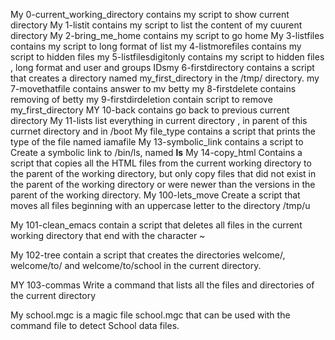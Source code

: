 My 0-current_working_directory contains my  script to show current directory
My 1-listit contains my  script to list the content of my cuurent directory 
My 2-bring_me_home contains my script to go home
My 3-listfiles contains my script to long format of list
my 4-listmorefiles  contains my script to hidden files
my 5-listfilesdigitonly contains my script to hidden files , long format and user and groups IDsmy 6-firstdirectory contains a script that creates a directory named my_first_directory in the /tmp/ directory.
my 7-movethatfile contains answer to mv betty
my 8-firstdelete contains removing of betty
my 9-firstdirdeletion contain script to remove my_first_directory
MY 10-back contains go back to previous current directory 
My 11-lists list everything in current directory , in parent of this currnet directory and in /boot 
My file_type contains  a script that prints the type of the file named iamafile
My 13-symbolic_link contains a script to Create a symbolic link to /bin/ls, named __ls__
My 14-copy_html Contains a script that copies all the HTML files from the current working directory to the parent of the working directory, but only copy files that did not exist in the parent of the working directory or were newer than the versions in the parent of the working directory.
My 100-lets_move Create a script that moves all files beginning with an uppercase letter to the directory /tmp/u

My 101-clean_emacs contain  a script that deletes all files in the current working directory that end with the character ~

My 102-tree contain a script that creates the directories welcome/, welcome/to/ and welcome/to/school in the current directory.

MY 103-commas Write a command that lists all the files and directories of the current directory

My school.mgc is a magic file school.mgc that can be used with the command file to detect School data files.


